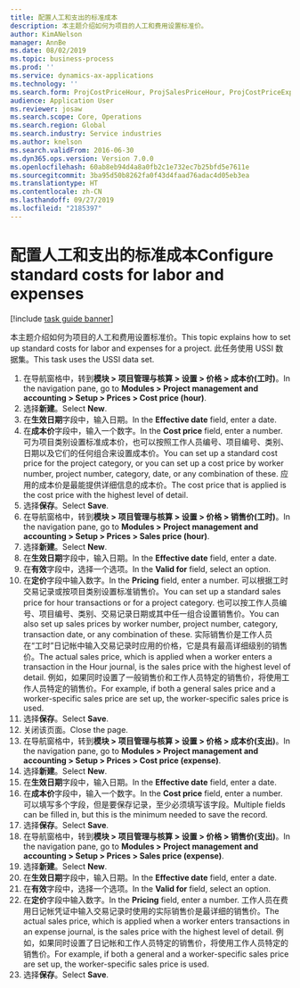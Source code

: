 ```yaml
---
title: 配置人工和支出的标准成本
description: 本主题介绍如何为项目的人工和费用设置标准价。
author: KimANelson
manager: AnnBe
ms.date: 08/02/2019
ms.topic: business-process
ms.prod: ''
ms.service: dynamics-ax-applications
ms.technology: ''
ms.search.form: ProjCostPriceHour, ProjSalesPriceHour, ProjCostPriceExpense, ProjSalesPriceCost
audience: Application User
ms.reviewer: josaw
ms.search.scope: Core, Operations
ms.search.region: Global
ms.search.industry: Service industries
ms.author: knelson
ms.search.validFrom: 2016-06-30
ms.dyn365.ops.version: Version 7.0.0
ms.openlocfilehash: 60ab8eb94d4a8a0fb2c1e732ec7b25bfd5e7611e
ms.sourcegitcommit: 3ba95d50b8262fa0f43d4faad76adac4d05eb3ea
ms.translationtype: HT
ms.contentlocale: zh-CN
ms.lasthandoff: 09/27/2019
ms.locfileid: "2185397"
---
```

# <a name="configure-standard-costs-for-labor-and-expenses"></a><span data-ttu-id="204d6-103">配置人工和支出的标准成本</span><span class="sxs-lookup"><span data-stu-id="204d6-103">Configure standard costs for labor and expenses</span></span>

[!include [task guide banner](../../includes/task-guide-banner.md)]

<span data-ttu-id="204d6-104">本主题介绍如何为项目的人工和费用设置标准价。</span><span class="sxs-lookup"><span data-stu-id="204d6-104">This topic explains how to set up standard costs for labor and expenses for a project.</span></span> <span data-ttu-id="204d6-105">此任务使用 USSI 数据集。</span><span class="sxs-lookup"><span data-stu-id="204d6-105">This task uses the USSI data set.</span></span>

1. <span data-ttu-id="204d6-106">在导航窗格中，转到**模块 > 项目管理与核算 > 设置 > 价格 > 成本价(工时)**。</span><span class="sxs-lookup"><span data-stu-id="204d6-106">In the navigation pane, go to **Modules > Project management and accounting > Setup > Prices > Cost price (hour)**.</span></span>
2. <span data-ttu-id="204d6-107">选择**新建**。</span><span class="sxs-lookup"><span data-stu-id="204d6-107">Select **New**.</span></span>
3. <span data-ttu-id="204d6-108">在**生效日期**字段中，输入日期。</span><span class="sxs-lookup"><span data-stu-id="204d6-108">In the **Effective date** field, enter a date.</span></span>
4. <span data-ttu-id="204d6-109">在**成本价**字段中，输入一个数字。</span><span class="sxs-lookup"><span data-stu-id="204d6-109">In the **Cost price** field, enter a number.</span></span> <span data-ttu-id="204d6-110">可为项目类别设置标准成本价，也可以按照工作人员编号、项目编号、类别、日期以及它们的任何组合来设置成本价。</span><span class="sxs-lookup"><span data-stu-id="204d6-110">You can set up a standard cost price for the project category, or you can set up a cost price by worker number, project number, category, date, or any combination of these.</span></span> <span data-ttu-id="204d6-111">应用的成本价是最能提供详细信息的成本价。</span><span class="sxs-lookup"><span data-stu-id="204d6-111">The cost price that is applied is the cost price with the highest level of detail.</span></span>  
5. <span data-ttu-id="204d6-112">选择**保存**。</span><span class="sxs-lookup"><span data-stu-id="204d6-112">Select **Save**.</span></span>
6. <span data-ttu-id="204d6-113">在导航窗格中，转到**模块 > 项目管理与核算 > 设置 > 价格 > 销售价(工时)**。</span><span class="sxs-lookup"><span data-stu-id="204d6-113">In the navigation pane, go to **Modules > Project management and accounting > Setup > Prices > Sales price (hour)**.</span></span>
7. <span data-ttu-id="204d6-114">选择**新建**。</span><span class="sxs-lookup"><span data-stu-id="204d6-114">Select **New**.</span></span>
8. <span data-ttu-id="204d6-115">在**生效日期**字段中，输入日期。</span><span class="sxs-lookup"><span data-stu-id="204d6-115">In the **Effective date** field, enter a date.</span></span>
9. <span data-ttu-id="204d6-116">在**有效**字段中，选择一个选项。</span><span class="sxs-lookup"><span data-stu-id="204d6-116">In the **Valid for** field, select an option.</span></span>
10. <span data-ttu-id="204d6-117">在**定价**字段中输入数字。</span><span class="sxs-lookup"><span data-stu-id="204d6-117">In the **Pricing** field, enter a number.</span></span> <span data-ttu-id="204d6-118">可以根据工时交易记录或按项目类别设置标准销售价。</span><span class="sxs-lookup"><span data-stu-id="204d6-118">You can set up a standard sales price for hour transactions or for a project category.</span></span> <span data-ttu-id="204d6-119">也可以按工作人员编号、项目编号、类别、交易记录日期或其中任一组合设置销售价。</span><span class="sxs-lookup"><span data-stu-id="204d6-119">You can also set up sales prices by worker number, project number, category, transaction date, or any combination of these.</span></span> <span data-ttu-id="204d6-120">实际销售价是工作人员在“工时”日记帐中输入交易记录时应用的价格，它是具有最高详细级别的销售价。</span><span class="sxs-lookup"><span data-stu-id="204d6-120">The actual sales price, which is applied when a worker enters a transaction in the Hour journal, is the sales price with the highest level of detail.</span></span> <span data-ttu-id="204d6-121">例如，如果同时设置了一般销售价和工作人员特定的销售价，将使用工作人员特定的销售价。</span><span class="sxs-lookup"><span data-stu-id="204d6-121">For example, if both a general sales price and a worker-specific sales price are set up, the worker-specific sales price is used.</span></span>  
11. <span data-ttu-id="204d6-122">选择**保存**。</span><span class="sxs-lookup"><span data-stu-id="204d6-122">Select **Save**.</span></span>
12. <span data-ttu-id="204d6-123">关闭该页面。</span><span class="sxs-lookup"><span data-stu-id="204d6-123">Close the page.</span></span>
13. <span data-ttu-id="204d6-124">在导航窗格中，转到**模块 > 项目管理与核算 > 设置 > 价格 > 成本价(支出)**。</span><span class="sxs-lookup"><span data-stu-id="204d6-124">In the navigation pane, go to **Modules > Project management and accounting > Setup > Prices > Cost price (expense)**.</span></span>
14. <span data-ttu-id="204d6-125">选择**新建**。</span><span class="sxs-lookup"><span data-stu-id="204d6-125">Select **New**.</span></span>
15. <span data-ttu-id="204d6-126">在**生效日期**字段中，输入日期。</span><span class="sxs-lookup"><span data-stu-id="204d6-126">In the **Effective date** field, enter a date.</span></span>
16. <span data-ttu-id="204d6-127">在**成本价**字段中，输入一个数字。</span><span class="sxs-lookup"><span data-stu-id="204d6-127">In the **Cost price** field, enter a number.</span></span> <span data-ttu-id="204d6-128">可以填写多个字段，但是要保存记录，至少必须填写该字段。</span><span class="sxs-lookup"><span data-stu-id="204d6-128">Multiple fields can be filled in, but this is the minimum needed to save the record.</span></span>  
17. <span data-ttu-id="204d6-129">选择**保存**。</span><span class="sxs-lookup"><span data-stu-id="204d6-129">Select **Save**.</span></span>
18. <span data-ttu-id="204d6-130">在导航窗格中，转到**模块 > 项目管理与核算 > 设置 > 价格 > 销售价(支出)**。</span><span class="sxs-lookup"><span data-stu-id="204d6-130">In the navigation pane, go to **Modules > Project management and accounting > Setup > Prices > Sales price (expense)**.</span></span>
19. <span data-ttu-id="204d6-131">选择**新建**。</span><span class="sxs-lookup"><span data-stu-id="204d6-131">Select **New**.</span></span>
20. <span data-ttu-id="204d6-132">在**生效日期**字段中，输入日期。</span><span class="sxs-lookup"><span data-stu-id="204d6-132">In the **Effective date** field, enter a date.</span></span>
21. <span data-ttu-id="204d6-133">在**有效**字段中，选择一个选项。</span><span class="sxs-lookup"><span data-stu-id="204d6-133">In the **Valid for** field, select an option.</span></span>
22. <span data-ttu-id="204d6-134">在**定价**字段中输入数字。</span><span class="sxs-lookup"><span data-stu-id="204d6-134">In the **Pricing** field, enter a number.</span></span> <span data-ttu-id="204d6-135">工作人员在费用日记帐凭证中输入交易记录时使用的实际销售价是最详细的销售价。</span><span class="sxs-lookup"><span data-stu-id="204d6-135">The actual sales price, which is applied when a worker enters transactions in an expense journal, is the sales price with the highest level of detail.</span></span> <span data-ttu-id="204d6-136">例如，如果同时设置了日记帐和工作人员特定的销售价，将使用工作人员特定的销售价。</span><span class="sxs-lookup"><span data-stu-id="204d6-136">For example, if both a general and a worker-specific sales price are set up, the worker-specific sales price is used.</span></span>  
23. <span data-ttu-id="204d6-137">选择**保存**。</span><span class="sxs-lookup"><span data-stu-id="204d6-137">Select **Save**.</span></span>

